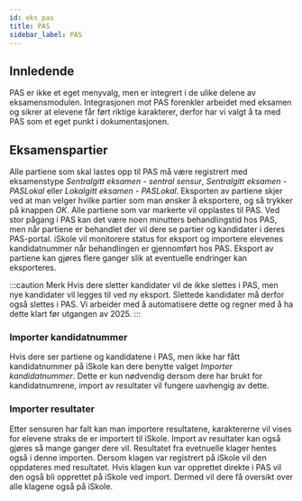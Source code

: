 ```yaml
---
id: eks_pas
title: PAS
sidebar_label: PAS
---
```


## Innledende
PAS er ikke et eget menyvalg, men er integrert i de ulike delene av eksamensmodulen. Integrasjonen mot PAS forenkler arbeidet med eksamen og sikrer at elevene får ført riktige karakterer, derfor har vi valgt å ta med PAS som et eget punkt i dokumentasjonen.

## Eksamenspartier
Alle partiene som skal lastes opp til PAS må være registrert med eksamenstype _Sentralgitt eksamen - sentral sensur_, _Sentralgitt eksamen - PASLokal_ eller _Lokalgitt eksamen - PASLokal_. Eksporten av partiene skjer ved at man velger hvilke partier som man ønsker å eksportere, og så trykker på knappen _OK_. Alle partiene som var markerte vil opplastes til PAS. Ved stor pågang i PAS kan det være noen minutters behandlingstid hos PAS, men når partiene er behandlet der vil dere se partier og kandidater i deres PAS-portal. iSkole vil monitorere status for eksport og importere elevenes kandidatnummer når behandlingen er gjennomført hos PAS. Eksport av partiene kan gjøres flere ganger slik at eventuelle endringer kan eksporteres.

:::caution Merk
Hvis dere sletter kandidater vil de ikke slettes i PAS, men nye kandidater vil legges til ved ny eksport. Slettede kandidater må derfor også slettes i PAS. Vi arbeider med å automatisere dette og regner med å ha dette klart før utgangen av 2025.
:::

### Importer kandidatnummer
Hvis dere ser partiene og kandidatene i PAS, men ikke har fått kandidatnummer på iSkole kan dere benytte valget _Importer kandidatnummer_. Dette er kun nødvendig dersom dere har brukt for kandidatnumrene, import av resultater vil fungere uavhengig av dette.

### Importer resultater
Etter sensuren har falt kan man importere resultatene, karaktererne vil vises for elevene straks de er importert til iSkole. Import av resultater kan også gjøres så mange ganger dere vil. Resultatet fra evetnuelle klager hentes også i denne importen. Dersom klagen var registrert på iSkole vil den oppdateres med resultatet. Hvis klagen kun var opprettet direkte i PAS vil den også bli opprettet på iSkole ved import. Dermed vil dere få oversikt over alle klagene også på iSkole.

